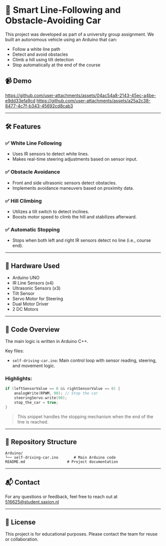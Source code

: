 # 🚗 Smart Line-Following and Obstacle-Avoiding Car

This project was developed as part of a university group assignment. We built an autonomous vehicle using an Arduino that can:

- Follow a white line path  
- Detect and avoid obstacles  
- Climb a hill using tilt detection  
- Stop automatically at the end of the course  

## 📹 Demo

https://github.com/user-attachments/assets/04ac54a8-2143-45ec-a4be-e9dd33efa9cd
https://github.com/user-attachments/assets/a25a2c38-8477-4c7f-b343-45692cd8cab3

[](https://github.com/user-attachments/assets/c5e62b38-bff8-4e1d-b33e-384c1fbf224e)

---

## 🛠 Features

### ✅ White Line Following
- Uses IR sensors to detect white lines.
- Makes real-time steering adjustments based on sensor input.

### ✅ Obstacle Avoidance
- Front and side ultrasonic sensors detect obstacles.
- Implements avoidance maneuvers based on proximity data.

### ✅ Hill Climbing
- Utilizes a tilt switch to detect inclines.
- Boosts motor speed to climb the hill and stabilizes afterward.

### ✅ Automatic Stopping
- Stops when both left and right IR sensors detect no line (i.e., course end).

---

## 🔧 Hardware Used

- Arduino UNO  
- IR Line Sensors (x4)  
- Ultrasonic Sensors (x3)  
- Tilt Sensor  
- Servo Motor for Steering  
- Dual Motor Driver  
- 2 DC Motors  

---

## 📄 Code Overview

The main logic is written in Arduino C++.

Key files:  
- `self-driving-car.ino`: Main control loop with sensor reading, steering, and movement logic.

### Highlights:

```cpp
if (leftSensorValue == 0 && rightSensorValue == 0) {
    analogWrite(RPWM, 00); // Stop the car
    steeringServo.write(90);
    stop_the_car = true;
}
```

> This snippet handles the stopping mechanism when the end of the line is reached.

---

## 📁 Repository Structure

```
Arduino/
└── self-driving-car.ino       # Main Arduino code
README.md                   # Project documentation
```

---

## 📬 Contact

For any questions or feedback, feel free to reach out at [516625@student.saxion.nl](mailto:516625@student.saxion.nl)

---

## 📜 License

This project is for educational purposes. Please contact the team for reuse or collaboration.
